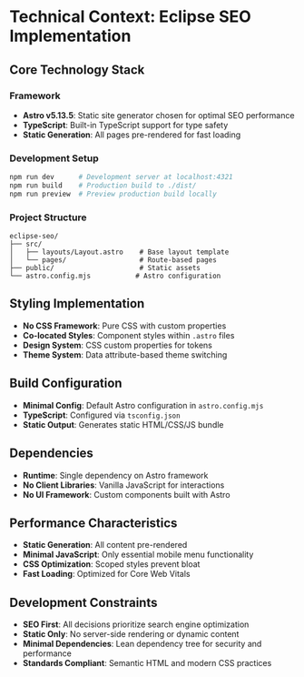 # Technical Context: Eclipse SEO Implementation

## Core Technology Stack

### Framework
- **Astro v5.13.5**: Static site generator chosen for optimal SEO performance
- **TypeScript**: Built-in TypeScript support for type safety
- **Static Generation**: All pages pre-rendered for fast loading

### Development Setup
```bash
npm run dev      # Development server at localhost:4321
npm run build    # Production build to ./dist/
npm run preview  # Preview production build locally
```

### Project Structure
```
eclipse-seo/
├── src/
│   ├── layouts/Layout.astro    # Base layout template
│   └── pages/                  # Route-based pages
├── public/                     # Static assets
└── astro.config.mjs           # Astro configuration
```

## Styling Implementation
- **No CSS Framework**: Pure CSS with custom properties
- **Co-located Styles**: Component styles within `.astro` files
- **Design System**: CSS custom properties for tokens
- **Theme System**: Data attribute-based theme switching

## Build Configuration
- **Minimal Config**: Default Astro configuration in `astro.config.mjs`
- **TypeScript**: Configured via `tsconfig.json`
- **Static Output**: Generates static HTML/CSS/JS bundle

## Dependencies
- **Runtime**: Single dependency on Astro framework
- **No Client Libraries**: Vanilla JavaScript for interactions
- **No UI Framework**: Custom components built with Astro

## Performance Characteristics
- **Static Generation**: All content pre-rendered
- **Minimal JavaScript**: Only essential mobile menu functionality
- **CSS Optimization**: Scoped styles prevent bloat
- **Fast Loading**: Optimized for Core Web Vitals

## Development Constraints
- **SEO First**: All decisions prioritize search engine optimization
- **Static Only**: No server-side rendering or dynamic content
- **Minimal Dependencies**: Lean dependency tree for security and performance
- **Standards Compliant**: Semantic HTML and modern CSS practices